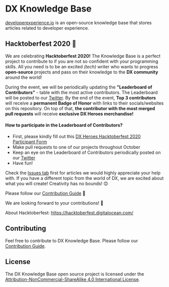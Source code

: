 # DX Knowledge Base

[developerexperience.io](https://developerexperience.io) is an open-source knowledge base that stores articles related to developer experience.

## Hacktoberfest 2020 🎉

We are celebrating **Hacktoberfest 2020!** The Knowledge Base is a perfect project to contribute to if you are not so confident with your programming skills. All you need is to be an excited _(tech)_ writer who wants to progress **open-source** projects and pass on their knowledge to the **DX community** around the world!

During the event, we will be periodically updating the **"Leaderboard of Contributors"** - table with the most active contributors. The Leaderboard will be posted to our [Twitter](https://twitter.com/DX_Heroes). By the end of the event, **Top 3 contributors** will receive a **permanent Badge of Honor** with links to their socials/websites on this repository. On top of that, **the contributor with the most merged pull requests** will receive **exclusive DX Heroes merchandise!**

#### How to participate in the Leaderboard of Contributors? 
- First, please kindly fill out this [DX Heroes Hacktoberfest 2020 Participant Form](https://forms.gle/o3sBqsjr4sYLQgPh6)
- Make pull requests to one of our projects throughout October
- Keep an eye on the Leaderboard of Contributors periodically posted on our [Twitter](https://twitter.com/DX_Heroes)
- Have fun!

Check the [Issues tab](https://github.com/DXHeroes/knowledge-base-content/contribute) first for articles we would highly appreciate your help with. If you have a different topic from the world of DX, we are excited about what you will create! Creativity has no bounds! 😊

Please follow our [Contribution Guide](CONTRIBUTING.md) 🖤

We are looking forward to your contributions! 💙

About Hacktoberfest: https://hacktoberfest.digitalocean.com/


## Contributing

Feel free to contribute to DX Knowledge Base. Please follow our [Contribution Guide](CONTRIBUTING.md).

## License

The DX Knowledge Base open source project is licensed under the [Attribution-NonCommercial-ShareAlike 4.0 International License](https://creativecommons.org/licenses/by-nc-sa/4.0/).
